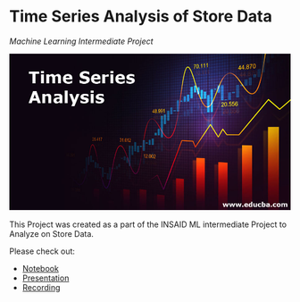 # Time Series Analysis of Store Data
*Machine Learning Intermediate Project*

![enter image description here](https://github.com/Ankitabhanushali06/INSAID_DataScience_Projects/blob/main/MachineLearning/TimeSeries/Time-Series-Analysis.jpg?raw=true)

This Project was created as a part of the INSAID ML intermediate Project to Analyze on Store Data.

Please check out:
- [Notebook](https://github.com/Ankitabhanushali06/INSAID_DataScience_Projects/blob/main/MachineLearning/TimeSeries/Store%20Item%20demand%20forecast%20.ipynb)
- [Presentation](https://github.com/Ankitabhanushali06/INSAID_DataScience_Projects/blob/main/MachineLearning/TimeSeries/Store%20Item%20demand%20forecast.pdf)
- [Recording](https://github.com/Ankitabhanushali06/INSAID_DataScience_Projects/blob/main/MachineLearning/TimeSeries/Store%20Item%20demand%20forecast%20.mp4)
